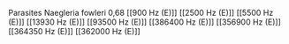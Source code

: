 Parasites Naegleria fowleri 0,68
[[900 Hz (E)]]
[[2500 Hz (E)]]
[[5500 Hz (E)]]
[[13930 Hz (E)]]
[[93500 Hz (E)]]
[[386400 Hz (E)]]
[[356900 Hz (E)]]
[[364350 Hz (E)]]
[[362000 Hz (E)]]